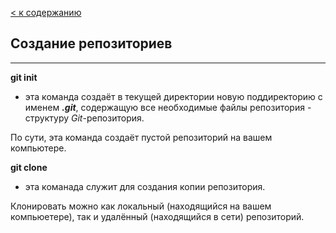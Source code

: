 [< к содержанию](./readme.md)

## Создание репозиториев

---
**git init**
- эта команда создаёт в текущей директории новую поддиректорию с именем ***.git***, содержащую все необходимые файлы репозитория - структуру *Git*-репозитория.

По сути, эта команда создаёт пустой репозиторий на вашем компьютере.

**git clone**
- эта команада служит для создания копии репозитория.

Клонировать можно как локальный (находящийся на вашем компьюетере), так и удалённый (находящийся в сети) репозиторий.
